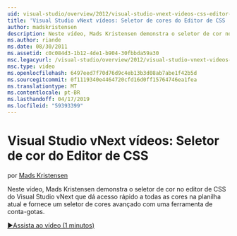 ```yaml
---
uid: visual-studio/overview/2012/visual-studio-vnext-videos-css-editor-color-picker
title: 'Visual Studio vNext vídeos: Seletor de cores do Editor de CSS | Microsoft Docs'
author: madskristensen
description: Neste vídeo, Mads Kristensen demonstra o seletor de cor no editor de CSS do Visual Studio vNext que mostra as cores na planilha atual e fornece...
ms.author: riande
ms.date: 08/30/2011
ms.assetid: c0c084d3-1b12-4de1-b904-30fbbda59a30
msc.legacyurl: /visual-studio/overview/2012/visual-studio-vnext-videos-css-editor-color-picker
msc.type: video
ms.openlocfilehash: 6497eed7f70d76d9c4eb13b3d08ab7abe1f42b5d
ms.sourcegitcommit: 0f1119340e4464720cfd16d0ff15764746ea1fea
ms.translationtype: MT
ms.contentlocale: pt-BR
ms.lasthandoff: 04/17/2019
ms.locfileid: "59393399"
---
```

# <a name="visual-studio-vnext-videos-css-editor-color-picker"></a>Visual Studio vNext vídeos: Seletor de cor do Editor de CSS

por [Mads Kristensen](https://github.com/madskristensen)

Neste vídeo, Mads Kristensen demonstra o seletor de cor no editor de CSS do Visual Studio vNext que dá acesso rápido a todas as cores na planilha atual e fornece um seletor de cores avançado com uma ferramenta de conta-gotas.

[&#9654;Assista ao vídeo (1 minutos)](https://channel9.msdn.com/Blogs/ASP-NET-Site-Videos/visual-studio-vnext-videos-css-editor-color-picker)
